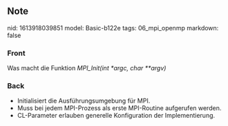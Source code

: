 ## Note
nid: 1613918039851
model: Basic-b122e
tags: 06_mpi_openmp
markdown: false

### Front
Was macht die Funktion <i>MPI_Init(int *argc, char **argv)</i>

### Back
<div>
  <div>
    <ul>
      <li>Initialisiert die Ausführungsumgebung für MPI.
      <li>Muss bei jedem MPI-Prozess als erste MPI-Routine
      aufgerufen werden.
      <li>CL-Parameter erlauben generelle Konfiguration der
      Implementierung.
    </ul>
  </div>
</div>
